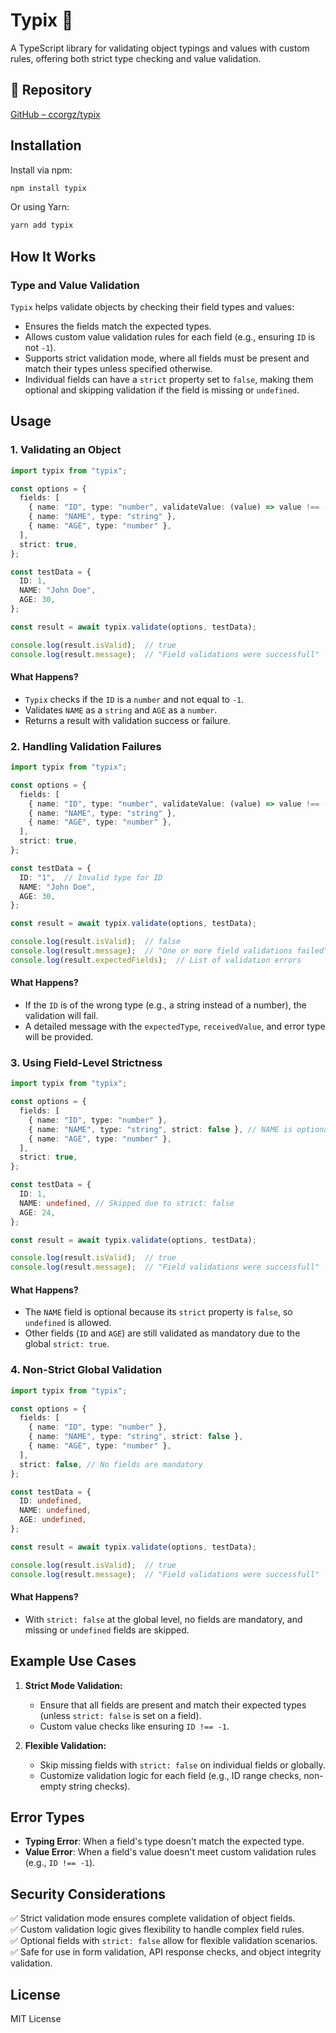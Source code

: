 # Typix 🧹

A TypeScript library for validating object typings and values with custom rules, offering both strict type checking and value validation.

## 🔗 Repository

[GitHub – ccorgz/typix](https://github.com/ccorgz/typix)

## Installation

Install via npm:

```sh
npm install typix
```

Or using Yarn:

```sh
yarn add typix
```

## How It Works

### Type and Value Validation
`Typix` helps validate objects by checking their field types and values:
- Ensures the fields match the expected types.
- Allows custom value validation rules for each field (e.g., ensuring `ID` is not `-1`).
- Supports strict validation mode, where all fields must be present and match their types unless specified otherwise.
- Individual fields can have a `strict` property set to `false`, making them optional and skipping validation if the field is missing or `undefined`.

## Usage

### 1. Validating an Object

```typescript
import typix from "typix";

const options = {
  fields: [
    { name: "ID", type: "number", validateValue: (value) => value !== -1 }, // Custom rule for ID
    { name: "NAME", type: "string" },
    { name: "AGE", type: "number" },
  ],
  strict: true,
};

const testData = {
  ID: 1,
  NAME: "John Doe",
  AGE: 30,
};

const result = await typix.validate(options, testData);

console.log(result.isValid);  // true
console.log(result.message);  // "Field validations were successfull"
```

#### What Happens?
- `Typix` checks if the `ID` is a `number` and not equal to `-1`.
- Validates `NAME` as a `string` and `AGE` as a `number`.
- Returns a result with validation success or failure.

### 2. Handling Validation Failures

```typescript
import typix from "typix";

const options = {
  fields: [
    { name: "ID", type: "number", validateValue: (value) => value !== -1 },
    { name: "NAME", type: "string" },
    { name: "AGE", type: "number" },
  ],
  strict: true,
};

const testData = {
  ID: "1",  // Invalid type for ID
  NAME: "John Doe",
  AGE: 30,
};

const result = await typix.validate(options, testData);

console.log(result.isValid);  // false
console.log(result.message);  // "One or more field validations failed"
console.log(result.expectedFields);  // List of validation errors
```

#### What Happens?
- If the `ID` is of the wrong type (e.g., a string instead of a number), the validation will fail.
- A detailed message with the `expectedType`, `receivedValue`, and error type will be provided.

### 3. Using Field-Level Strictness

```typescript
import typix from "typix";

const options = {
  fields: [
    { name: "ID", type: "number" },
    { name: "NAME", type: "string", strict: false }, // NAME is optional
    { name: "AGE", type: "number" },
  ],
  strict: true,
};

const testData = {
  ID: 1,
  NAME: undefined, // Skipped due to strict: false
  AGE: 24,
};

const result = await typix.validate(options, testData);

console.log(result.isValid);  // true
console.log(result.message);  // "Field validations were successfull"
```

#### What Happens?
- The `NAME` field is optional because its `strict` property is `false`, so `undefined` is allowed.
- Other fields (`ID` and `AGE`) are still validated as mandatory due to the global `strict: true`.

### 4. Non-Strict Global Validation

```typescript
import typix from "typix";

const options = {
  fields: [
    { name: "ID", type: "number" },
    { name: "NAME", type: "string", strict: false },
    { name: "AGE", type: "number" },
  ],
  strict: false, // No fields are mandatory
};

const testData = {
  ID: undefined,
  NAME: undefined,
  AGE: undefined,
};

const result = await typix.validate(options, testData);

console.log(result.isValid);  // true
console.log(result.message);  // "Field validations were successfull"
```

#### What Happens?
- With `strict: false` at the global level, no fields are mandatory, and missing or `undefined` fields are skipped.

## Example Use Cases

1. **Strict Mode Validation:**
   - Ensure that all fields are present and match their expected types (unless `strict: false` is set on a field).
   - Custom value checks like ensuring `ID !== -1`.

2. **Flexible Validation:**
   - Skip missing fields with `strict: false` on individual fields or globally.
   - Customize validation logic for each field (e.g., ID range checks, non-empty string checks).

## Error Types

- **Typing Error**: When a field's type doesn't match the expected type.
- **Value Error**: When a field's value doesn't meet custom validation rules (e.g., `ID !== -1`).

## Security Considerations

✅ Strict validation mode ensures complete validation of object fields.  
✅ Custom validation logic gives flexibility to handle complex field rules.  
✅ Optional fields with `strict: false` allow for flexible validation scenarios.  
✅ Safe for use in form validation, API response checks, and object integrity validation.

## License

MIT License